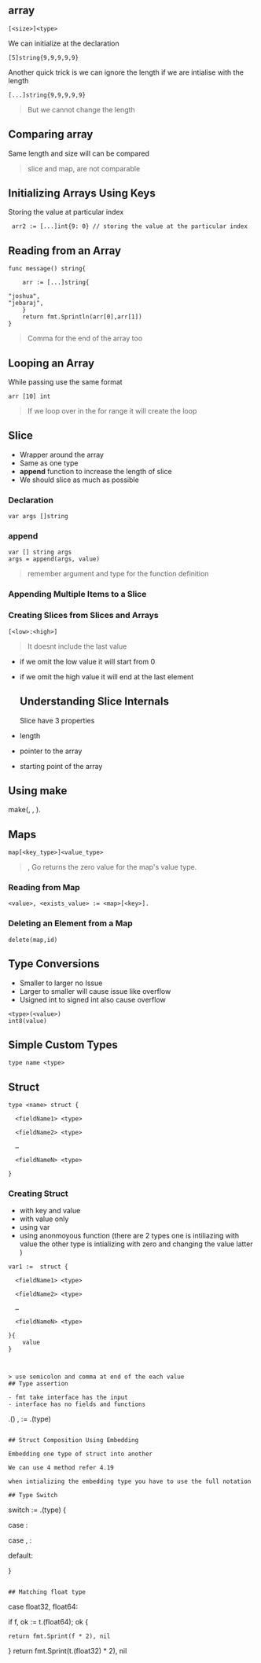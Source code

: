 ## array

```
[<size>]<type>
```
We can initialize at the declaration
```
[5]string{9,9,9,9,9}
```
Another quick trick is we can ignore the length if we are intialise with the length
```
[...]string{9,9,9,9,9}
```
> But we cannot change the length

## Comparing array

Same length and size will can be compared

> slice and map, are not comparable 

## Initializing Arrays Using Keys

Storing the value at particular index
```
 arr2 := [...]int{9: 0} // storing the value at the particular index
```
## Reading from an Array

```
func message() string{

    arr := [...]string{

"joshua",
"jebaraj",
    }
    return fmt.Sprintln(arr[0],arr[1])
}
```
> Comma for the end of the array too

## Looping an Array

While passing use the same format
```
arr [10] int
```
> If we loop over in the for range it will create the loop

## Slice

- Wrapper around the array
- Same as one type
- **append** function to increase the length of slice
- We should slice as much as possible

### Declaration
```
var args []string 
```
### append
```
var [] string args
args = append(args, value)
```

> remember argument and type for the function definition

### Appending Multiple Items to a Slice


### Creating Slices from Slices and Arrays

```
[<low>:<high>]
```

> It doesnt include the last value 

- if we omit the low value it will start from 0
- if we omit the high value it will end at the last element
  
  ## Understanding Slice Internals

  Slice have 3 properties
- length
- pointer to the array
- starting point of the array

## Using make
make(<sliceType>, <length>, <capacity>).


## Maps

```
map[<key_type>]<value_type>
```

> , Go returns the zero value for the map's value type. 


### Reading from Map

```
<value>, <exists_value> := <map>[<key>].
```

### Deleting an Element from a Map

```
delete(map,id)
```

## Type Conversions

- Smaller to larger no Issue
- Larger to smaller will cause issue like overflow
- Usigned int to signed int also cause overflow

```
<type>(<value>)
int8(value)
```
## Simple Custom Types

```
type name <type>
```

## Struct

```
type <name> struct {

  <fieldName1> <type>

  <fieldName2> <type>

  …

  <fieldNameN> <type>

}
```

### Creating Struct 
- with key and value
- with value only
- using var
-  using anonmoyous function (there are 2 types one is intiliazing with value the other type is intializing with zero and changing the value latter )

```
var1 :=  struct {

  <fieldName1> <type>

  <fieldName2> <type>

  …

  <fieldNameN> <type>

}{
    value 
}



> use semicolon and comma at end of the each value
## Type assertion

- fmt take interface has the input
- interface has no fields and functions

```
<value>.(<type>)
<value>, <ok> := <value>.(type)
```

## Struct Composition Using Embedding

Embedding one type of struct into another

We can use 4 method refer 4.19

when intializing the embedding type you have to use the full notation

## Type Switch

```
switch <value> := <value>.(type) {

case <type>:

  <statement>

case <type>, <type>:

  <statement>

default:

  <statement>

}
```

## Matching float type
```
case float32, float64:

  if f, ok := t.(float64); ok {

    return fmt.Sprint(f * 2), nil

  }
  return fmt.Sprint(t.(float32) * 2), nil
```